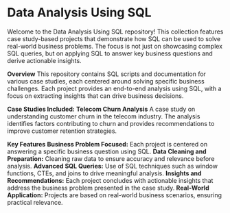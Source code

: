 # Data Analysis Using SQL
Welcome to the Data Analysis Using SQL repository! This collection features case study-based projects that demonstrate how SQL can be used to solve real-world business problems. The focus is not just on showcasing complex SQL queries, but on applying SQL to answer key business questions and derive actionable insights.

**Overview**
This repository contains SQL scripts and documentation for various case studies, each centered around solving specific business challenges. Each project provides an end-to-end analysis using SQL, with a focus on extracting insights that can drive business decisions.

**Case Studies Included:**
**Telecom Churn Analysis**
A case study on understanding customer churn in the telecom industry. The analysis identifies factors contributing to churn and provides recommendations to improve customer retention strategies.

**Key Features**
**Business Problem Focused:** Each project is centered on answering a specific business question using SQL.
**Data Cleaning and Preparation:** Cleaning raw data to ensure accuracy and relevance before analysis.
**Advanced SQL Queries:** Use of SQL techniques such as window functions, CTEs, and joins to drive meaningful analysis.
**Insights and Recommendations:** Each project concludes with actionable insights that address the business problem presented in the case study.
**Real-World Application:** Projects are based on real-world business scenarios, ensuring practical relevance.
